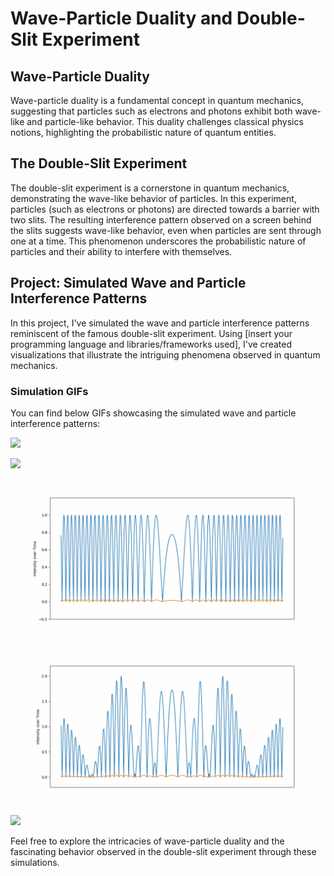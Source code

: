 # Wave-Particle Duality and Double-Slit Experiment

## Wave-Particle Duality

Wave-particle duality is a fundamental concept in quantum mechanics, suggesting that particles such as electrons and photons exhibit both wave-like and particle-like behavior. This duality challenges classical physics notions, highlighting the probabilistic nature of quantum entities.

## The Double-Slit Experiment

The double-slit experiment is a cornerstone in quantum mechanics, demonstrating the wave-like behavior of particles. In this experiment, particles (such as electrons or photons) are directed towards a barrier with two slits. The resulting interference pattern observed on a screen behind the slits suggests wave-like behavior, even when particles are sent through one at a time. This phenomenon underscores the probabilistic nature of particles and their ability to interfere with themselves.

## Project: Simulated Wave and Particle Interference Patterns

In this project, I've simulated the wave and particle interference patterns reminiscent of the famous double-slit experiment. Using [insert your programming language and libraries/frameworks used], I've created visualizations that illustrate the intriguing phenomena observed in quantum mechanics.

### Simulation GIFs

You can find below GIFs showcasing the simulated wave and particle interference patterns:

![](https://github.com/AyomideOjo/DoubleSlitExperiment/blob/main/images/single_wave_-_animated_3d.gif)

![](https://github.com/AyomideOjo/DoubleSlitExperiment/blob/main/images/double_slit_no_diffraction_-_animated_3d.gif)

![](https://github.com/AyomideOjo/DoubleSlitExperiment/blob/main/one_wave_slit_none_animated_wall.gif)

![](https://github.com/AyomideOjo/DoubleSlitExperiment/blob/main/two_wave_slit_none_animated_wall.gif)

![](https://github.com/AyomideOjo/DoubleSlitExperiment/blob/main/two_particle_slit_none_wall_probability_smooth_result.gif)



Feel free to explore the intricacies of wave-particle duality and the fascinating behavior observed in the double-slit experiment through these simulations.
